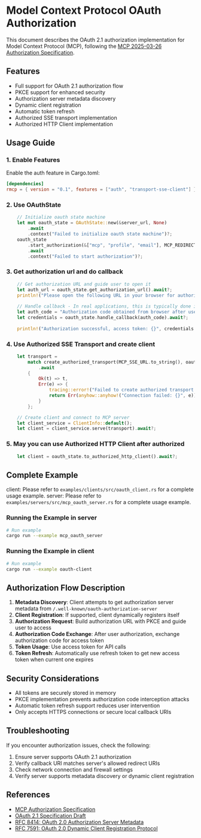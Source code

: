 # Model Context Protocol OAuth Authorization

This document describes the OAuth 2.1 authorization implementation for Model Context Protocol (MCP), following the [MCP 2025-03-26 Authorization Specification](https://spec.modelcontextprotocol.io/specification/2025-03-26/basic/authorization/).

## Features

- Full support for OAuth 2.1 authorization flow
- PKCE support for enhanced security
- Authorization server metadata discovery
- Dynamic client registration
- Automatic token refresh
- Authorized SSE transport implementation
- Authorized HTTP Client implementation
## Usage Guide

### 1. Enable Features

Enable the auth feature in Cargo.toml:

```toml
[dependencies]
rmcp = { version = "0.1", features = ["auth", "transport-sse-client"] }
```

### 2. Use OAuthState

```rust ignore
    // Initialize oauth state machine
    let mut oauth_state = OAuthState::new(&server_url, None)
        .await
        .context("Failed to initialize oauth state machine")?;
    oauth_state
        .start_authorization(&["mcp", "profile", "email"], MCP_REDIRECT_URI)
        .await
        .context("Failed to start authorization")?;

```

### 3. Get authorization url and do callback

```rust ignore
    // Get authorization URL and guide user to open it
    let auth_url = oauth_state.get_authorization_url().await?;
    println!("Please open the following URL in your browser for authorization:\n{}", auth_url);
    
    // Handle callback - In real applications, this is typically done in a callback server
    let auth_code = "Authorization code obtained from browser after user authorization";
    let credentials = oauth_state.handle_callback(auth_code).await?;
    
    println!("Authorization successful, access token: {}", credentials.access_token);

```

### 4. Use Authorized SSE Transport and create client

```rust ignore
    let transport =
        match create_authorized_transport(MCP_SSE_URL.to_string(), oauth_state, Some(retry_config))
            .await
        {
            Ok(t) => t,
            Err(e) => {
                tracing::error!("Failed to create authorized transport: {}", e);
                return Err(anyhow::anyhow!("Connection failed: {}", e));
            }
        };

    // Create client and connect to MCP server
    let client_service = ClientInfo::default();
    let client = client_service.serve(transport).await?;
```

### 5. May you can use Authorized HTTP Client after authorized

```rust ignore
    let client = oauth_state.to_authorized_http_client().await?;
```

## Complete Example
client: Please refer to `examples/clients/src/oauth_client.rs` for a complete usage example.
server: Please refer to `examples/servers/src/mcp_oauth_server.rs` for a complete usage example.
### Running the Example in server
```bash
# Run example
cargo run --example mcp_oauth_server
```

### Running the Example in client

```bash
# Run example
cargo run --example oauth-client
```

## Authorization Flow Description

1. **Metadata Discovery**: Client attempts to get authorization server metadata from `/.well-known/oauth-authorization-server`
2. **Client Registration**: If supported, client dynamically registers itself
3. **Authorization Request**: Build authorization URL with PKCE and guide user to access
4. **Authorization Code Exchange**: After user authorization, exchange authorization code for access token
5. **Token Usage**: Use access token for API calls
6. **Token Refresh**: Automatically use refresh token to get new access token when current one expires

## Security Considerations

- All tokens are securely stored in memory
- PKCE implementation prevents authorization code interception attacks
- Automatic token refresh support reduces user intervention
- Only accepts HTTPS connections or secure local callback URIs

## Troubleshooting

If you encounter authorization issues, check the following:

1. Ensure server supports OAuth 2.1 authorization
2. Verify callback URI matches server's allowed redirect URIs
3. Check network connection and firewall settings
4. Verify server supports metadata discovery or dynamic client registration

## References

- [MCP Authorization Specification](https://spec.modelcontextprotocol.io/specification/2025-03-26/basic/authorization/)
- [OAuth 2.1 Specification Draft](https://oauth.net/2.1/)
- [RFC 8414: OAuth 2.0 Authorization Server Metadata](https://datatracker.ietf.org/doc/html/rfc8414)
- [RFC 7591: OAuth 2.0 Dynamic Client Registration Protocol](https://datatracker.ietf.org/doc/html/rfc7591) 